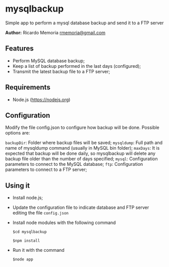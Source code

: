 

# mysqlbackup

Simple app to perform a mysql database backup and send it to a FTP server

**Author:** Ricardo Memoria
[rmemoria@gmail.com](rmemoria@gmail.com)

## Features

* Perform MySQL database backup;
* Keep a list of backup performed in the last days (configured);
* Transmit the latest backup file to a FTP server;

## Requirements

* Node.js (https://nodejs.org)

## Configuration

Modify the file config.json to configure how backup will be done. Possible options are:

`backupDir`: Folder where backup files will be saved;
`mysqldump`: Full path and name of mysqldump command (usually in MySQL bin folder);
`maxDays`: It is expected that backup will be done daily, so mysqlbackup will delete any backup file older than the number of days specified;
`mysql`: Configuration parameters to connect to the MySQL database;
`ftp`: Configuration parameters to connect to a FTP server;

## Using it

* Install node.js;
* Update the configuration file to indicate database and FTP server editing the file `config.json`
* Install node modules with the following command

    `$cd mysqlbackup`

    `$npm install`

* Run it with the command

    `$node app`

